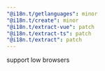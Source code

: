 ```yaml
---
"@i18n.t/getlanguages": minor
"@i18n.t/create": minor
"@i18n.t/extract-vue": patch
"@i18n.t/extract-ts": patch
"@i18n.t/extract": patch
---
```


support low browsers
